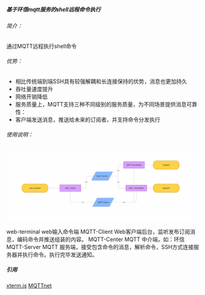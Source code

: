##### 基于环信mqtt服务的shell远程命令执行

###### 简介：
 通过MQTT远程执行shell命令
###### 优势：
- 相比传统端到端SSH具有较强解耦和长连接保持的优势，消息也更加持久
- 吞吐量速度提升
- 网络开销降低
- 服务质量上，MQTT支持三种不同级别的服务质量，为不同场景提供消息可靠性：
- 客户端发送消息，推送给未来的订阅者，并支持命令分发执行
###### 使用说明：
![615d4334b6ef7d1d5613b7ee05e24620](D3973F7D-C5B6-488E-8DA3-750CF80C842C.png)

web-terminal
 web输入命令端
MQTT-Client
 Web客户端后台，监听发布订阅消息，编码命令并推送组装的内容。
MQTT-Center
 MQTT 中介端，如：环信
MQTT-Server
 MQTT 服务端，接受包含命令的消息，解析命令，SSH方式连接服务器并执行命令。执行完毕发送通知。
 
 
 ##### 引用
 [xterm.js](https://github.com/xtermjs/xterm.js)
 [MQTTnet](https://github.com/chkr1011/MQTTnet)
 

